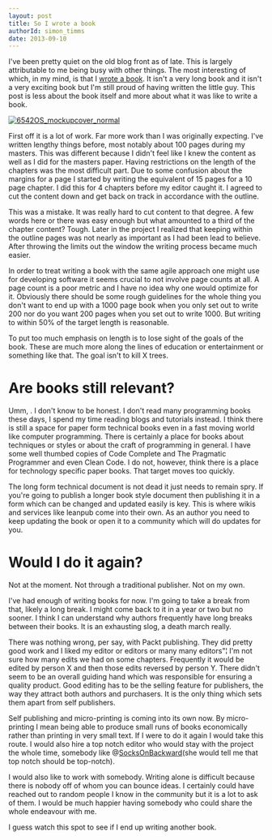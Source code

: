 ```yaml
---
layout: post
title: So I wrote a book
authorId: simon_timms
date: 2013-09-10
---
```


I've been pretty quiet on the old blog front as of late. This is largely attributable to me being busy with other things. The most interesting of which, in my mind, is that I [wrote a book](http://www.packtpub.com/social-data-visualization-with-html5-and-javascript/book). It isn't a very long book and it isn't a very exciting book but I'm still proud of having written the little guy. This post is less about the book itself and more about what it was like to write a book.

[![6542OS_mockupcover_normal](http://stimms.files.wordpress.com/2013/09/6542os_mockupcover_normal.png)](http://stimms.files.wordpress.com/2013/09/6542os_mockupcover_normal.png)

First off it is a lot of work. Far more work than I was originally expecting. I've written lengthy things before, most notably about 100 pages during my masters. This was different because I didn't feel like I knew the content as well as I did for the masters paper. Having restrictions on the length of the chapters was the most difficult part. Due to some confusion about the margins for a page I started by writing the equivalent of 15 pages for a 10 page chapter. I did this for 4 chapters before my editor caught it. I agreed to cut the content down and get back on track in accordance with the outline.

This was a mistake. It was really hard to cut content to that degree. A few words here or there was easy enough but what amounted to a third of the chapter content? Tough. Later in the project I realized that keeping within the outline pages was not nearly as important as I had been lead to believe. After throwing the limits out the window the writing process became much easier.

In order to treat writing a book with the same agile approach one might use for developing software it seems crucial to not involve page counts at all. A page count is a poor metric and I have no idea why one would optimize for it. Obviously there should be some rough guidelines for the whole thing you don't want to end up with a 1000 page book when you only set out to write 200 nor do you want 200 pages when you set out to write 1000. But writing to within 50% of the target length is reasonable.

To put too much emphasis on length is to lose sight of the goals of the book. These are much more along the lines of education or entertainment or something like that. The goal isn't to kill X trees.


# Are books still relevant?

Umm, <mumble> <mumble>. I don't know to be honest. I don't read many programming books these days, I spend my time reading blogs and tutorials instead. I think there is still a space for paper form technical books even in a fast moving world like computer programming. There is certainly a place for books about techniques or styles or about the craft of programming in general. I have some well thumbed copies of Code Complete and The Pragmatic Programmer and even Clean Code. I do not, however, think there is a place for technology specific paper books. That target moves too quickly.

The long form technical document is not dead it just needs to remain spry. If you're going to publish a longer book style document then publishing it in a form which can be changed and updated easily is key. This is where wikis and services like leanpub come into their own. As an author you need to keep updating the book or open it to a community which will do updates for you.


# Would I do it again?

Not at the moment. Not through a traditional publisher. Not on my own.

I've had enough of writing books for now. I'm going to take a break from that, likely a long break. I might come back to it in a year or two but no sooner. I think I can understand why authors frequently have long breaks between their books. It is an exhausting slog, a death march really.

There was nothing wrong, per say, with Packt publishing. They did pretty good work and I liked my editor or editors or many many editors"¦ I'm not sure how many edits we had on some chapters. Frequently it would be edited by person X and then those edits reversed by person Y. There didn't seem to be an overall guiding hand which was responsible for ensuring a quality product. Good editing has to be the selling feature for publishers, the way they attract both authors and purchasers. It is the only thing which sets them apart from self publishers.

Self publishing and micro-printing is coming into its own now. By micro-printing I mean being able to produce small runs of books economically rather than printing in very small text. If I were to do it again I would take this route. I would also hire a top notch editor who would stay with the project the whole time, somebody like @[SocksOnBackward](https://twitter.com/SocksOnBackward)(she would tell me that top notch should be top-notch).

I would also like to work with somebody. Writing alone is difficult because there is nobody off of whom you can bounce ideas. I certainly could have reached out to random people I know in the community but it is a lot to ask of them. I would be much happier having somebody who could share the whole endeavour with me.

I guess watch this spot to see if I end up writing another book.



